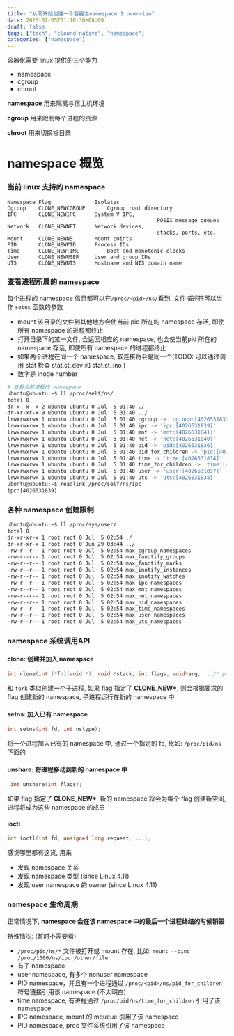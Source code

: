 ```yaml
---
title: "从零开始创建一个容器之namespace 1.overview"
date: 2023-07-05T01:10:36+08:00
draft: false
tags: ["tech", "clound native", "namespace"]
categories: ["namespace"]
---
```


容器化需要 linux 提供的三个能力

- namespace
- cgroup
- chroot

**namespace**     用来隔离与宿主机环境

**cgroup** 			 用来限制每个进程的资源

**chroot** 			 用来切换根目录



# namespace 概览

### 当前 linux 支持的 namespace

```
Namespace Flag              Isolates
Cgroup    CLONE_NEWCGROUP		Cgroup root directory
IPC       CLONE_NEWIPC      System V IPC,
       											POSIX message queues
Network   CLONE_NEWNET     	Network devices,
       											stacks, ports, etc.
Mount     CLONE_NEWNS       Mount points
PID       CLONE_NEWPID      Process IDs
Time      CLONE_NEWTIME			Boot and monotonic clocks
User      CLONE_NEWUSER     User and group IDs
UTS       CLONE_NEWUTS      Hostname and NIS domain name
```



### 查看进程所属的 namespace

每个进程的 namespace 信息都可以在`/proc/<pid>/ns/`看到, 文件描述符可以当作 `setns` 函数的参数

- mount 该目录的文件到其他地方会使当前 pid 所在的 namespace 存活, 即使所有 namespace 的进程都终止
- 打开目录下的某一文件, 会返回相应的 namespace, 也会使当前pid 所在的 namespace 存活, 即使所有 namespace 的进程都终止
- 如果两个进程在同一个 namespace, 软连接将会是同一个(TODO: 可以通过调用 stat 检查 stat.st_dev 和 stat.st_ino )
- 数字是 inode number

```bash
# 查看当前进程的 namespace
ubuntu@ubuntu:~$ ll /proc/self/ns/
total 0
dr-x--x--x 2 ubuntu ubuntu 0 Jul  5 01:40 ./
dr-xr-xr-x 9 ubuntu ubuntu 0 Jul  5 01:40 ../
lrwxrwxrwx 1 ubuntu ubuntu 0 Jul  5 01:40 cgroup -> 'cgroup:[4026531835]'
lrwxrwxrwx 1 ubuntu ubuntu 0 Jul  5 01:40 ipc -> 'ipc:[4026531839]'
lrwxrwxrwx 1 ubuntu ubuntu 0 Jul  5 01:40 mnt -> 'mnt:[4026531841]'
lrwxrwxrwx 1 ubuntu ubuntu 0 Jul  5 01:40 net -> 'net:[4026531840]'
lrwxrwxrwx 1 ubuntu ubuntu 0 Jul  5 01:40 pid -> 'pid:[4026531836]'
lrwxrwxrwx 1 ubuntu ubuntu 0 Jul  5 01:40 pid_for_children -> 'pid:[4026531836]'
lrwxrwxrwx 1 ubuntu ubuntu 0 Jul  5 01:40 time -> 'time:[4026531834]'
lrwxrwxrwx 1 ubuntu ubuntu 0 Jul  5 01:40 time_for_children -> 'time:[4026531834]'
lrwxrwxrwx 1 ubuntu ubuntu 0 Jul  5 01:40 user -> 'user:[4026531837]'
lrwxrwxrwx 1 ubuntu ubuntu 0 Jul  5 01:40 uts -> 'uts:[4026531838]'
ubuntu@ubuntu:~$ readlink /proc/self/ns/ipc
ipc:[4026531839]
```

### 各种 namespace 创建限制

```bash
ubuntu@ubuntu:~$ ll /proc/sys/user/
total 0
dr-xr-xr-x 1 root root 0 Jul  5 02:54 ./
dr-xr-xr-x 1 root root 0 Jun 29 03:44 ../
-rw-r--r-- 1 root root 0 Jul  5 02:54 max_cgroup_namespaces
-rw-r--r-- 1 root root 0 Jul  5 02:54 max_fanotify_groups
-rw-r--r-- 1 root root 0 Jul  5 02:54 max_fanotify_marks
-rw-r--r-- 1 root root 0 Jul  5 02:54 max_inotify_instances
-rw-r--r-- 1 root root 0 Jul  5 02:54 max_inotify_watches
-rw-r--r-- 1 root root 0 Jul  5 02:54 max_ipc_namespaces
-rw-r--r-- 1 root root 0 Jul  5 02:54 max_mnt_namespaces
-rw-r--r-- 1 root root 0 Jul  5 02:54 max_net_namespaces
-rw-r--r-- 1 root root 0 Jul  5 02:54 max_pid_namespaces
-rw-r--r-- 1 root root 0 Jul  5 02:54 max_time_namespaces
-rw-r--r-- 1 root root 0 Jul  5 02:54 max_user_namespaces
-rw-r--r-- 1 root root 0 Jul  5 02:54 max_uts_namespaces
```



### namespace 系统调用API

#### clone: 创建并加入 namespace

```c
int clone(int (*fn)(void *), void *stack, int flags, void*arg, .../* pid_t *parent_tid, void *tls, pid_t *child_tid */ );
```

和 `fork` 类似创建一个子进程, 如果 flag 指定了 **CLONE_NEW\***, 则会根据要求的 flag 创建新的 namespace, 子进程运行在新的 namespace 中

#### setns: 加入已有 namespace

```c
int setns(int fd, int nstype);
```

将一个进程加入已有的 namespace 中, 通过一个指定的 fd, 比如: `/proc/pid/ns`下面的

#### unshare: 将进程移动到新的 namespace 中

```c
 int unshare(int flags);
```

如果 flag 指定了 **CLONE_NEW\***, 新的 namespace 将会为每个 flag 创建新空间, 进程将成为这些 namespace 的成员

#### ioctl

```c
int ioctl(int fd, unsigned long request, ...);
```

感觉哪里都有这货, 用来

- 发现 namespace 关系
- 发现 namespace 类型 (since Linux 4.11)
- 发现 user namespace 的 owner (since Linux 4.11)



### namespace 生命周期

正常情况下, **namespace 会在该 namespace 中的最后一个进程终结的时候销毁**

特殊情况: (暂时不需要看)

- `/proc/pid/ns/*` 文件被打开或 mount 存在, 比如: `mount --bind /proc/1000/ns/ipc /other/file`
- 有子 namespace
- user namespace, 有多个 nonuser namespace
- PID namespace，并且有一个进程通过 `/proc/<pid>/ns/pid_for_children` 符号链接引用该 namespace (不太明白)
- time namespace, 有进程通过 `/proc/pid/ns/time_for_children` 引用了该 namespace
- IPC namespace, mount 的 mqueue 引用了该 namespace
- PID namespace, proc 文件系统引用了该 namespace

